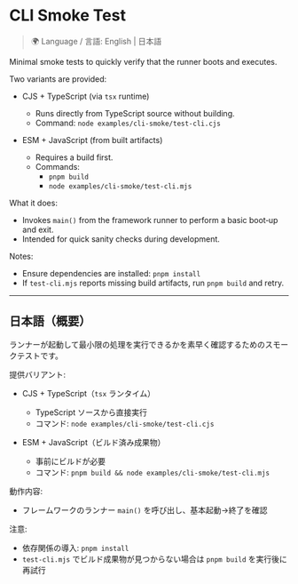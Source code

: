# CLI Smoke Test

> 🌍 Language / 言語: English | 日本語

Minimal smoke tests to quickly verify that the runner boots and executes.

Two variants are provided:

- CJS + TypeScript (via `tsx` runtime)
  - Runs directly from TypeScript source without building.
  - Command: `node examples/cli-smoke/test-cli.cjs`

- ESM + JavaScript (from built artifacts)
  - Requires a build first.
  - Commands:
    - `pnpm build`
    - `node examples/cli-smoke/test-cli.mjs`

What it does:
- Invokes `main()` from the framework runner to perform a basic boot‑up and exit.
- Intended for quick sanity checks during development.

Notes:
- Ensure dependencies are installed: `pnpm install`
- If `test-cli.mjs` reports missing build artifacts, run `pnpm build` and retry.

---

## 日本語（概要）

ランナーが起動して最小限の処理を実行できるかを素早く確認するためのスモークテストです。

提供バリアント:

- CJS + TypeScript（`tsx` ランタイム）
  - TypeScript ソースから直接実行
  - コマンド: `node examples/cli-smoke/test-cli.cjs`

- ESM + JavaScript（ビルド済み成果物）
  - 事前にビルドが必要
  - コマンド: `pnpm build && node examples/cli-smoke/test-cli.mjs`

動作内容:
- フレームワークのランナー `main()` を呼び出し、基本起動→終了を確認

注意:
- 依存関係の導入: `pnpm install`
- `test-cli.mjs` でビルド成果物が見つからない場合は `pnpm build` を実行後に再試行
